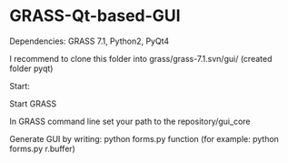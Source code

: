 # GRASS-Qt-based-GUI

Dependencies: GRASS 7.1, Python2, PyQt4

I recommend to clone this folder into grass/grass-7.1.svn/gui/ (created folder pyqt)



Start: 

Start GRASS

In GRASS command line set your path to the repository/gui_core

Generate GUI by writing: python forms.py function (for example: python forms.py r.buffer)